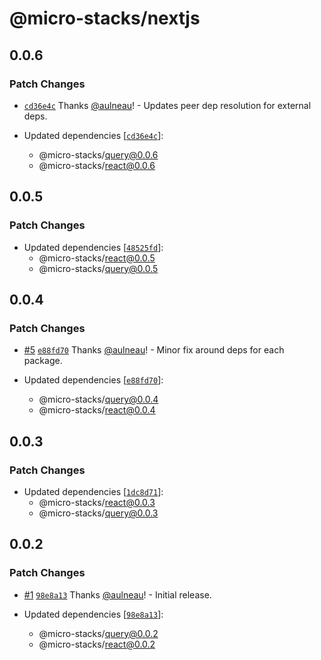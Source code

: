 # @micro-stacks/nextjs

## 0.0.6

### Patch Changes

- [`cd36e4c`](https://github.com/fungible-systems/micro-stacks-react/commit/cd36e4c6f6e24119006d37986ee7e56d7f0e9896) Thanks [@aulneau](https://github.com/aulneau)! - Updates peer dep resolution for external deps.

- Updated dependencies [[`cd36e4c`](https://github.com/fungible-systems/micro-stacks-react/commit/cd36e4c6f6e24119006d37986ee7e56d7f0e9896)]:
  - @micro-stacks/query@0.0.6
  - @micro-stacks/react@0.0.6

## 0.0.5

### Patch Changes

- Updated dependencies [[`48525fd`](https://github.com/fungible-systems/micro-stacks-react/commit/48525fd0edd7a43baf7df8524a9c1119a95ebd70)]:
  - @micro-stacks/react@0.0.5
  - @micro-stacks/query@0.0.5

## 0.0.4

### Patch Changes

- [#5](https://github.com/fungible-systems/micro-stacks-react/pull/5) [`e88fd70`](https://github.com/fungible-systems/micro-stacks-react/commit/e88fd7089c33334e323054dc26a6429216ee72a0) Thanks [@aulneau](https://github.com/aulneau)! - Minor fix around deps for each package.

- Updated dependencies [[`e88fd70`](https://github.com/fungible-systems/micro-stacks-react/commit/e88fd7089c33334e323054dc26a6429216ee72a0)]:
  - @micro-stacks/query@0.0.4
  - @micro-stacks/react@0.0.4

## 0.0.3

### Patch Changes

- Updated dependencies [[`1dc8d71`](https://github.com/fungible-systems/micro-stacks-react/commit/1dc8d71ac4e7c04403bc918ccf72a2851440fb2d)]:
  - @micro-stacks/react@0.0.3
  - @micro-stacks/query@0.0.3

## 0.0.2

### Patch Changes

- [#1](https://github.com/fungible-systems/micro-stacks-react/pull/1) [`98e8a13`](https://github.com/fungible-systems/micro-stacks-react/commit/98e8a1397854767471334d20462c05640ce9ae69) Thanks [@aulneau](https://github.com/aulneau)! - Initial release.

- Updated dependencies [[`98e8a13`](https://github.com/fungible-systems/micro-stacks-react/commit/98e8a1397854767471334d20462c05640ce9ae69)]:
  - @micro-stacks/query@0.0.2
  - @micro-stacks/react@0.0.2
